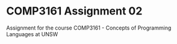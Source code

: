 # COMP3161 Assignment 02

Assignment for the course COMP3161 - Concepts of Programming Languages at UNSW 